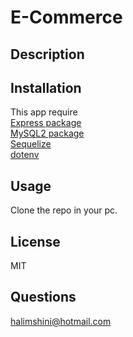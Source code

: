 #  E-Commerce


## Description

## Installation 
This app require <br>
[ Express package](https://www.npmjs.com/package/mysql2)<br>
[ MySQL2 package](https://www.npmjs.com/package/mysql2)<br>
[Sequelize](https://www.npmjs.com/package/sequelize)<br>
[dotenv](https://www.npmjs.com/package/dotenv)<br>

## Usage 
Clone the  repo in your pc.

## License
MIT
## Questions
halimshini@hotmail.com

